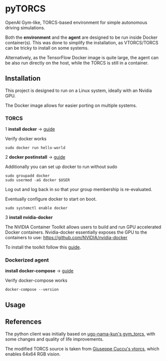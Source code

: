 # pyTORCS
OpenAI Gym-like, TORCS-based environment for simple autonomous driving simulations.

Both the **environment** and the **agent** are designed to be run inside Docker container(s). This was done to simplify the installation, as VTORCS/TORCS can be tricky to install on some systems.

Alternatively, as the TensorFlow Docker image is quite large, the agent can be also run directly on the host, while the TORCS is still in a container.

## Installation
This project is designed to run on a Linux system, ideally with an Nvidia GPU.

The Docker image allows for easier porting on multiple systems.

### TORCS
1 **install docker** -> [guide](https://docs.docker.com/engine/install/)

Verify docker works
```
sudo docker run hello-world
```

2 **docker postinstall** -> [guide](https://docs.docker.com/engine/install/linux-postinstall/)

Additionally you can set up docker to run without sudo
```
sudo groupadd docker
sudo usermod -aG docker $USER
```
Log out and log back in so that your group membership is re-evaluated.

Eventually configure docker to start on boot.
```
sudo systemctl enable docker
```

3 **install nvidia-docker**

The NVIDIA Container Toolkit allows users to build and run GPU accelerated Docker containers.
Nvidia-docker essentially exposes the GPU to the containers to use: https://github.com/NVIDIA/nvidia-docker

To install the toolkit follow this [guide](https://docs.nvidia.com/datacenter/cloud-native/container-toolkit/install-guide.html#docker).

### Dockerized agent
**install docker-compose** -> [guide](https://docs.docker.com/compose/install/#install-compose)

Verify docker-compose works
```
docker-compose --version
```

## Usage



## References
The python client was initially based on [ugo-nama-kun's gym_torcs](https://github.com/ugo-nama-kun/gym_torcs), with some changes and quality of life improvements.

The modified TORCS source is taken from [Giuseppe Cuccu's vtorcs](https://github.com/giuse/vtorcs), which enables 64x64 RGB vision.
